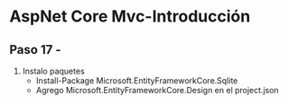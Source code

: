 # AspNet Core Mvc-Introducción

## Paso 17 -

1. Instalo paquetes
    * Install-Package Microsoft.EntityFrameworkCore.Sqlite
    * Agrego Microsoft.EntityFrameworkCore.Design en el project.json
